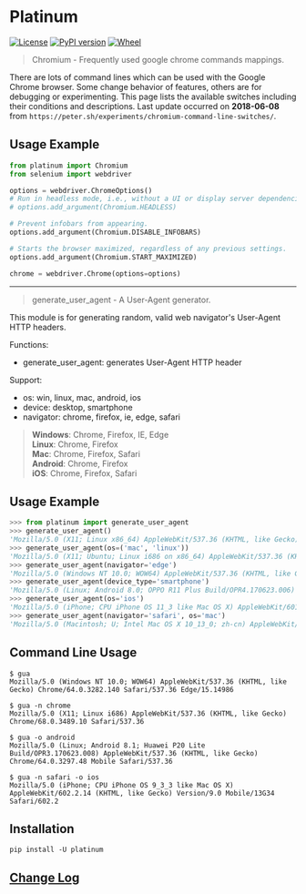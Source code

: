 # Platinum
[![License](https://img.shields.io/badge/license-Apache_2-blue.svg)](https://www.apache.org/licenses/LICENSE-2.0) [![PyPI version](https://img.shields.io/pypi/v/platinum.svg)](https://pypi.org/project/platinum/) [![Wheel](https://img.shields.io/pypi/wheel/platinum.svg)](https://pypi.org/project/platinum/)


> Chromium - Frequently used google chrome commands mappings.

There are lots of command lines which can be used with the Google Chrome browser.
Some change behavior of features, others are for debugging or experimenting.
This page lists the available switches including their conditions and descriptions.
Last update occurred on **2018-06-08** from `https://peter.sh/experiments/chromium-command-line-switches/`.


## Usage Example

```python
from platinum import Chromium
from selenium import webdriver

options = webdriver.ChromeOptions()
# Run in headless mode, i.e., without a UI or display server dependencies.
# options.add_argument(Chromium.HEADLESS)

# Prevent infobars from appearing.
options.add_argument(Chromium.DISABLE_INFOBARS)

# Starts the browser maximized, regardless of any previous settings.
options.add_argument(Chromium.START_MAXIMIZED)

chrome = webdriver.Chrome(options=options)
```

---


>  generate_user_agent - A User-Agent generator.

This module is for generating random, valid web navigator's User-Agent HTTP headers.

Functions:
* generate_user_agent: generates User-Agent HTTP header

Support:
* os: win, linux, mac, android, ios
* device: desktop, smartphone
* navigator: chrome, firefox, ie, edge, safari

> **Windows**: Chrome, Firefox, IE, Edge  
> **Linux**: Chrome, Firefox  
> **Mac**: Chrome, Firefox, Safari  
> **Android**: Chrome, Firefox  
> **iOS**: Chrome, Firefox, Safari


## Usage Example
```python
>>> from platinum import generate_user_agent
>>> generate_user_agent()
'Mozilla/5.0 (X11; Linux x86_64) AppleWebKit/537.36 (KHTML, like Gecko) Chrome/69.0.3504.86 Safari/537.36'
>>> generate_user_agent(os=('mac', 'linux'))
'Mozilla/5.0 (X11; Ubuntu; Linux i686 on x86_64) AppleWebKit/537.36 (KHTML, like Gecko) Chrome/66.0.3384.62 Safari/537.36'
>>> generate_user_agent(navigator='edge')
'Mozilla/5.0 (Windows NT 10.0; WOW64) AppleWebKit/537.36 (KHTML, like Gecko) Chrome/64.0.3282.140 Safari/537.36 Edge/18.17763'
>>> generate_user_agent(device_type='smartphone')
'Mozilla/5.0 (Linux; Android 8.0; OPPO R11 Plus Build/OPR4.170623.006) AppleWebKit/537.36 (KHTML, like Gecko) Chrome/61.0.3191.41 Mobile Safari/537.36'
>>> generate_user_agent(os='ios')
'Mozilla/5.0 (iPhone; CPU iPhone OS 11_3 like Mac OS X) AppleWebKit/601.4.4 (KHTML, like Gecko) FxiOS/62.0 Mobile/15E218 Safari/601.4'
>>> generate_user_agent(navigator='safari', os='mac')
'Mozilla/5.0 (Macintosh; U; Intel Mac OS X 10_13_0; zh-cn) AppleWebKit/602.3.12 (KHTML, like Gecko) Version/11.1.2 Safari/602.3.12'
```


## Command Line Usage
```shell
$ gua
Mozilla/5.0 (Windows NT 10.0; WOW64) AppleWebKit/537.36 (KHTML, like Gecko) Chrome/64.0.3282.140 Safari/537.36 Edge/15.14986

$ gua -n chrome
Mozilla/5.0 (X11; Linux i686) AppleWebKit/537.36 (KHTML, like Gecko) Chrome/68.0.3489.10 Safari/537.36

$ gua -o android
Mozilla/5.0 (Linux; Android 8.1; Huawei P20 Lite Build/OPR3.170623.008) AppleWebKit/537.36 (KHTML, like Gecko) Chrome/64.0.3297.48 Mobile Safari/537.36

$ gua -n safari -o ios
Mozilla/5.0 (iPhone; CPU iPhone OS 9_3_3 like Mac OS X) AppleWebKit/602.2.14 (KHTML, like Gecko) Version/9.0 Mobile/13G34 Safari/602.2
```


## Installation

```shell
pip install -U platinum
```


## [Change Log](https://github.com/fjwCode/platinum/blob/master/CHANGELOG.md)